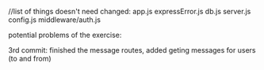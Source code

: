 //list of things doesn't need changed:
    app.js
    expressError.js
    db.js
    server.js
    config.js
    middleware/auth.js

potential problems of the exercise:

3rd commit: finished the message routes, added geting messages for users (to and from)
